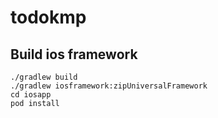 # todokmp

## Build ios framework

```shell script
./gradlew build
./gradlew iosframework:zipUniversalFramework
cd iosapp
pod install
```